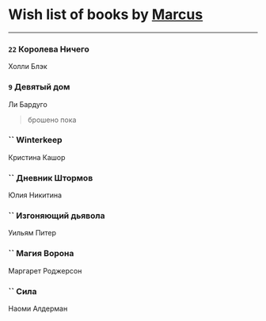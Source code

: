 # Wish list of books by [Marcus](https://www.facebook.com/profile.php?id=2710776892572610)
---

### `22` Королева Ничего
Холли Блэк

### `9` Девятый дом
Ли Бардуго
> брошено пока

### `` Winterkeep
Кристина Кашор

### `` Дневник Штормов
Юлия Никитина

### `` Изгоняющий дьявола
Уильям Питер

### `` Магия Ворона
Маргарет Роджерсон

### `` Сила
Наоми Алдерман

